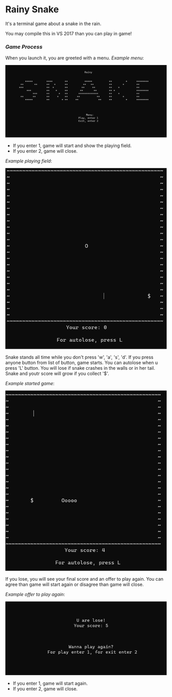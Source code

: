 # Rainy Snake

It's a terminal game about a snake in the rain.      

You may compile this in VS 2017 than you can play in game!

### *Game Process*
When you launch it, you are greeted with a menu.
*Example menu*:   

![](Media/start-menu.png)
- If you enter 1, game will start and show the playing field.
- If you enter 2, game will close.  

*Example playing field*:   

![](Media/playing-field.png)


Snake stands all time while you don't press 'w', 'a', 's', 'd'. If you press anyone button from list of button, game starts. You can autolose when u press 'L' button. You will lose if snake crashes in the walls  or in her tail. Snake and youtr score will grow if you collect '$'.

*Example started game*:    

![](Media/started-game.png)

If you lose, you will see your final score and an offer to play again. You can agree than game will start again or disagree than game will close.

*Example offer to play again*:    

![](Media/play-again.png)
- If you enter 1, game will start again.
- If you enter 2, game will close.  
